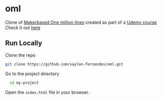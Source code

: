 # oml
Clone of [Makerbased One million lines](http://www.makerbased.com/oml/)  created as part of a [Udemy course](https://www.udemy.com/share/101JKkB0oacV5VRXQ=/)
<br> Check it out [here](https://vaylon-fernandes.github.io/oml/)

## Run Locally 
Clone the repo 
```bash
git clone https://github.com/vaylon-fernandes/oml.git
```
Go to the project directory

```bash
  cd my-project
```
Open the `index.html` file in your browser. 
